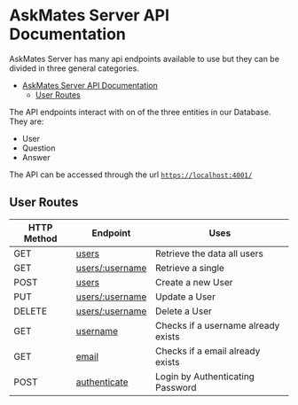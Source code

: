 # AskMates Server API Documentation

<!-- TODO: AUTHENTICATION -->

AskMates Server has many api endpoints available to use but they can be divided in three general categories.

- [AskMates Server API Documentation](#askmates-server-api-documentation)
  - [User Routes](#user-routes)

The API endpoints interact with on of the three entities in our Database. They are:

- User
- Question
- Answer

The API can be accessed through the url [`https://localhost:4001/`](https://localhost:4001/)

## User Routes

| HTTP Method | Endpoint                                                       | Uses                                |
| ----------- | -------------------------------------------------------------- | ----------------------------------- |
| GET         | [users](documentation/User.md/#users-get)                      | Retrieve the data all users         |
| GET         | [users/:username](documentation/User.md/#usersusername-get)    | Retrieve a single                   |
| POST        | [users](documentation/User.md/#users-post)                     | Create a new User                   |
| PUT         | [users/:username](documentation/User.md/#usersusername-put)    | Update a User                       |
| DELETE      | [users/:username](documentation/User.md/#usersusername-delete) | Delete a User                       |
| GET         | [username](documentation/User.md/#username-get)                | Checks if a username already exists |
| GET         | [email](documentation/User.md/#email-get)                      | Checks if a email already exists    |
| POST        | [authenticate](documentation/User.md/#authenticate-post)       | Login by Authenticating Password    |
